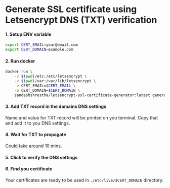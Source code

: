 # Generate SSL certificate using Letsencrypt DNS (TXT) verification

#### 1. Setup ENV variable
```sh
export CERT_EMAIL=your@email.com
export CERT_DOMAIN=example.com
```

#### 2. Run docker 
```sh
docker run \
    -v $(pwd)/etc:/etc/letsencrypt \
    -v $(pwd)/var:/var/lib/letsencrypt \
    -e CERT_EMAIL=$CERT_EMAIL \
    -e CERT_DOMAIN=$CERT_DOMAIN \
    sandeshshrestha/letsencrypt-ssl-certificate-generator:latest generate
```

#### 3. Add TXT record in the domains DNS settings
Name and value for TXT record will be printed on you terminal. Copy that and add it to you DNS settings.
#### 4. Wait for TXT to propagate
Could take around 10 mins.
#### 5. Click <ENTER> to verify the DNS settings
#### 6. Find you certificate
Your certificates are ready to be used in `./etc/live/$CERT_DOMAIN` directory.